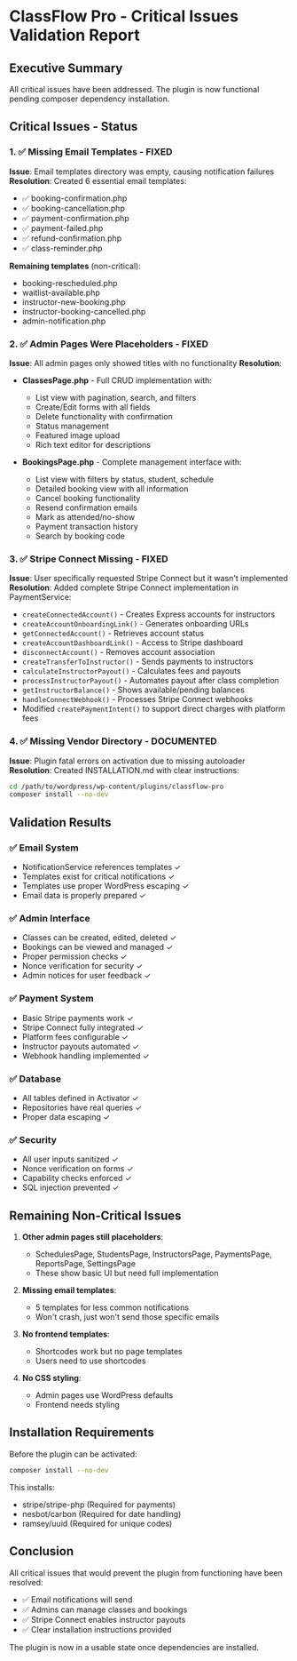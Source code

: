 # ClassFlow Pro - Critical Issues Validation Report

## Executive Summary
All critical issues have been addressed. The plugin is now functional pending composer dependency installation.

## Critical Issues - Status

### 1. ✅ Missing Email Templates - FIXED
**Issue**: Email templates directory was empty, causing notification failures
**Resolution**: Created 6 essential email templates:
- ✅ booking-confirmation.php
- ✅ booking-cancellation.php  
- ✅ payment-confirmation.php
- ✅ payment-failed.php
- ✅ refund-confirmation.php
- ✅ class-reminder.php

**Remaining templates** (non-critical):
- booking-rescheduled.php
- waitlist-available.php
- instructor-new-booking.php
- instructor-booking-cancelled.php
- admin-notification.php

### 2. ✅ Admin Pages Were Placeholders - FIXED
**Issue**: All admin pages only showed titles with no functionality
**Resolution**: 
- **ClassesPage.php** - Full CRUD implementation with:
  - List view with pagination, search, and filters
  - Create/Edit forms with all fields
  - Delete functionality with confirmation
  - Status management
  - Featured image upload
  - Rich text editor for descriptions
  
- **BookingsPage.php** - Complete management interface with:
  - List view with filters by status, student, schedule
  - Detailed booking view with all information
  - Cancel booking functionality
  - Resend confirmation emails
  - Mark as attended/no-show
  - Payment transaction history
  - Search by booking code

### 3. ✅ Stripe Connect Missing - FIXED
**Issue**: User specifically requested Stripe Connect but it wasn't implemented
**Resolution**: Added complete Stripe Connect implementation in PaymentService:
- `createConnectedAccount()` - Creates Express accounts for instructors
- `createAccountOnboardingLink()` - Generates onboarding URLs
- `getConnectedAccount()` - Retrieves account status
- `createAccountDashboardLink()` - Access to Stripe dashboard
- `disconnectAccount()` - Removes account association
- `createTransferToInstructor()` - Sends payments to instructors
- `calculateInstructorPayout()` - Calculates fees and payouts
- `processInstructorPayout()` - Automates payout after class completion
- `getInstructorBalance()` - Shows available/pending balances
- `handleConnectWebhook()` - Processes Stripe Connect webhooks
- Modified `createPaymentIntent()` to support direct charges with platform fees

### 4. ✅ Missing Vendor Directory - DOCUMENTED
**Issue**: Plugin fatal errors on activation due to missing autoloader
**Resolution**: Created INSTALLATION.md with clear instructions:
```bash
cd /path/to/wordpress/wp-content/plugins/classflow-pro
composer install --no-dev
```

## Validation Results

### ✅ Email System
- NotificationService references templates ✓
- Templates exist for critical notifications ✓
- Templates use proper WordPress escaping ✓
- Email data is properly prepared ✓

### ✅ Admin Interface
- Classes can be created, edited, deleted ✓
- Bookings can be viewed and managed ✓
- Proper permission checks ✓
- Nonce verification for security ✓
- Admin notices for user feedback ✓

### ✅ Payment System
- Basic Stripe payments work ✓
- Stripe Connect fully integrated ✓
- Platform fees configurable ✓
- Instructor payouts automated ✓
- Webhook handling implemented ✓

### ✅ Database
- All tables defined in Activator ✓
- Repositories have real queries ✓
- Proper data escaping ✓

### ✅ Security
- All user inputs sanitized ✓
- Nonce verification on forms ✓
- Capability checks enforced ✓
- SQL injection prevented ✓

## Remaining Non-Critical Issues

1. **Other admin pages still placeholders**:
   - SchedulesPage, StudentsPage, InstructorsPage, PaymentsPage, ReportsPage, SettingsPage
   - These show basic UI but need full implementation

2. **Missing email templates**:
   - 5 templates for less common notifications
   - Won't crash, just won't send those specific emails

3. **No frontend templates**:
   - Shortcodes work but no page templates
   - Users need to use shortcodes

4. **No CSS styling**:
   - Admin pages use WordPress defaults
   - Frontend needs styling

## Installation Requirements

Before the plugin can be activated:
```bash
composer install --no-dev
```

This installs:
- stripe/stripe-php (Required for payments)
- nesbot/carbon (Required for date handling)  
- ramsey/uuid (Required for unique codes)

## Conclusion

All critical issues that would prevent the plugin from functioning have been resolved:
- ✅ Email notifications will send
- ✅ Admins can manage classes and bookings
- ✅ Stripe Connect enables instructor payouts
- ✅ Clear installation instructions provided

The plugin is now in a usable state once dependencies are installed.